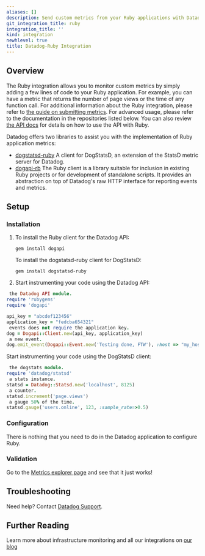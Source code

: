 ```yaml
---
aliases: []
description: Send custom metrics from your Ruby applications with Datadog client libraries.
git_integration_title: ruby
integration_title: ''
kind: integration
newhlevel: true
title: Datadog-Ruby Integration
---
```


## Overview

The Ruby integration allows you to monitor custom metrics by simply adding a few lines of code to your Ruby application. For example, you can have a metric that returns the number of page views or the time of any function call. For additional information about the Ruby integration, please refer to [the guide on submitting metrics](/guides/metrics). For advanced usage, please refer to the documentation in the repositories listed below. You can also review [the API docs](/api) for details on how to use the API with Ruby.

Datadog offers two libraries to assist you with the implementation of Ruby application metrics:

* [dogstatsd-ruby](https://github.com/DataDog/dogstatsd-ruby) A client for DogStatsD, an extension of the StatsD metric server for Datadog.
* [dogapi-rb](https://github.com/DataDog/dogapi-rb) The Ruby client is a library suitable for inclusion in existing Ruby projects or for development of standalone scripts. It provides an abstraction on top of Datadog's raw HTTP interface for reporting events and metrics.

## Setup
### Installation

1.  To install the Ruby client for the Datadog API:

        gem install dogapi

    To install the dogstatsd-ruby client for DogStatsD:

        gem install dogstatsd-ruby

2.  Start instrumenting your code using the Datadog API:
```ruby
 the Datadog API module.
require 'rubygems'
require 'dogapi'

api_key = "abcdef123456"
application_key = "fedcba654321"
 events does not require the application key.
dog = Dogapi::Client.new(api_key, application_key)
 a new event.
dog.emit_event(Dogapi::Event.new('Testing done, FTW'), :host => "my_host")
```

Start instrumenting your code using the DogStatsD client:
```ruby
 the dogstats module.
require 'datadog/statsd'
 a stats instance.
statsd = Datadog::Statsd.new('localhost', 8125)
 a counter.
statsd.increment('page.views')
 a gauge 50% of the time.
statsd.gauge('users.online', 123, :sample_rate=>0.5)
```

### Configuration

There is nothing that you need to do in the Datadog application to configure Ruby.

### Validation

Go to the [Metrics explorer page](https://app.datadoghq.com/metric/explorer) and see that it just works!

## Troubleshooting
Need help? Contact [Datadog Support](http://docs.datadoghq.com/help/).

## Further Reading
Learn more about infrastructure monitoring and all our integrations on [our blog](https://www.datadoghq.com/blog/)